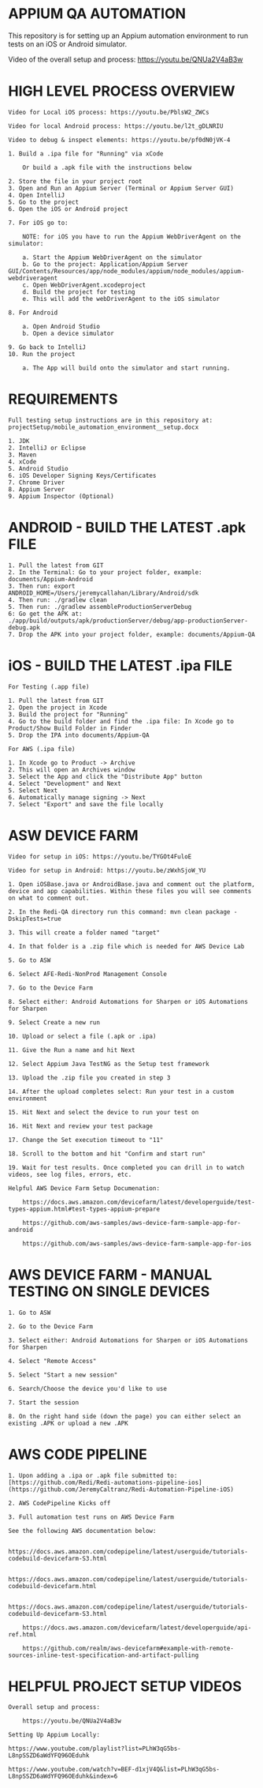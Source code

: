 # APPIUM QA AUTOMATION

This repository is for setting up an Appium automation environment to run tests on an iOS or Android simulator. 

Video of the overall setup and process: https://youtu.be/QNUa2V4aB3w

# HIGH LEVEL PROCESS OVERVIEW

	Video for Local iOS process: https://youtu.be/PblsW2_ZWCs

	Video for local Android process: https://youtu.be/l2t_gDLNRIU

	Video to debug & inspect elements: https://youtu.be/pf0dN0jVK-4

	1. Build a .ipa file for "Running" via xCode

		Or build a .apk file with the instructions below

	2. Store the file in your project root
	3. Open and Run an Appium Server (Terminal or Appium Server GUI)
	4. Open IntelliJ
	5. Go to the project
	6. Open the iOS or Android project

	7. For iOS go to:

  		NOTE: for iOS you have to run the Appium WebDriverAgent on the simulator:
    
		a. Start the Appium WebDriverAgent on the simulator
		b. Go to the project: Application/Appium Server GUI/Contents/Resources/app/node_modules/appium/node_modules/appium-webdriveragent
		c. Open WebDriverAgent.xcodeproject
		d. Build the project for testing
		e. This will add the webDriverAgent to the iOS simulator

	8. For Android 

		a. Open Android Studio
		b. Open a device simulator

	9. Go back to IntelliJ
	10. Run the project

		a. The App will build onto the simulator and start running.

# REQUIREMENTS

	Full testing setup instructions are in this repository at: projectSetup/mobile_automation_environment__setup.docx
	
	1. JDK
	2. IntelliJ or Eclipse
	3. Maven
	4. xCode
	5. Android Studio 
	6. iOS Developer Signing Keys/Certificates
	7. Chrome Driver 
	8. Appium Server
	9. Appium Inspector (Optional)

# ANDROID - BUILD THE LATEST .apk FILE

	1. Pull the latest from GIT 
	2. In the Terminal: Go to your project folder, example: documents/Appium-Android
	3. Then run: export ANDROID_HOME=/Users/jeremycallahan/Library/Android/sdk
	4. Then run: ./gradlew clean
	5. Then run: ./gradlew assembleProductionServerDebug
	6: Go get the APK at: ./app/build/outputs/apk/productionServer/debug/app-productionServer-debug.apk
	7. Drop the APK into your project folder, example: documents/Appium-QA

# iOS - BUILD THE LATEST .ipa FILE

	For Testing (.app file)

	1. Pull the latest from GIT
	2. Open the project in Xcode
	3. Build the project for "Running"
	4. Go to the build folder and find the .ipa file: In Xcode go to Product/Show Build Folder in Finder
	5. Drop the IPA into documents/Appium-QA

	For AWS (.ipa file)

	1. In Xcode go to Product -> Archive
	2. This will open an Archives window
	3. Select the App and click the "Distribute App" button
	4. Select "Development" and Next
	5. Select Next
	6. Automatically manage signing -> Next
	7. Select "Export" and save the file locally


# ASW DEVICE FARM

	Video for setup in iOS: https://youtu.be/TYGOt4FuloE

	Video for setup in Android: https://youtu.be/zWxhSjoW_YU

	1. Open iOSBase.java or AndroidBase.java and comment out the platform, device and app capabilities. Within these files you will see comments on what to comment out.

	2. In the Redi-QA directory run this command: mvn clean package -DskipTests=true

	3. This will create a folder named "target"

	4. In that folder is a .zip file which is needed for AWS Device Lab

	5. Go to ASW 

	6. Select AFE-Redi-NonProd Management Console

	7. Go to the Device Farm

	8. Select either: Android Automations for Sharpen or iOS Automations for Sharpen

	9. Select Create a new run

	10. Upload or select a file (.apk or .ipa)

	11. Give the Run a name and hit Next

	12. Select Appium Java TestNG as the Setup test framework

	13. Upload the .zip file you created in step 3

	14. After the upload completes select: Run your test in a custom environment

	15. Hit Next and select the device to run your test on

	16. Hit Next and review your test package

	17. Change the Set execution timeout to "11"

	18. Scroll to the bottom and hit "Confirm and start run"

	19. Wait for test results. Once completed you can drill in to watch videos, see log files, errors, etc.

	Helpful AWS Device Farm Setup Documenation:

		https://docs.aws.amazon.com/devicefarm/latest/developerguide/test-types-appium.html#test-types-appium-prepare
	
		https://github.com/aws-samples/aws-device-farm-sample-app-for-android

		https://github.com/aws-samples/aws-device-farm-sample-app-for-ios

# AWS DEVICE FARM - MANUAL TESTING ON SINGLE DEVICES

	1. Go to ASW 

	2. Go to the Device Farm

	3. Select either: Android Automations for Sharpen or iOS Automations for Sharpen

	4. Select "Remote Access"

	5. Select "Start a new session"

	6. Search/Choose the device you'd like to use

	7. Start the session

	8. On the right hand side (down the page) you can either select an existing .APK or upload a new .APK 

# AWS CODE PIPELINE

	1. Upon adding a .ipa or .apk file submitted to: [https://github.com/Redi/Redi-automations-pipeline-ios](https://github.com/JeremyCaltranz/Redi-Automation-Pipeline-iOS)

	2. AWS CodePipeline Kicks off

	3. Full automation test runs on AWS Device Farm

	See the following AWS documentation below:

		https://docs.aws.amazon.com/codepipeline/latest/userguide/tutorials-codebuild-devicefarm-S3.html

		https://docs.aws.amazon.com/codepipeline/latest/userguide/tutorials-codebuild-devicefarm.html

		https://docs.aws.amazon.com/codepipeline/latest/userguide/tutorials-codebuild-devicefarm-S3.html

		https://docs.aws.amazon.com/devicefarm/latest/developerguide/api-ref.html

		https://github.com/realm/aws-devicefarm#example-with-remote-sources-inline-test-specification-and-artifact-pulling

# HELPFUL PROJECT SETUP VIDEOS

	Overall setup and process:

		https://youtu.be/QNUa2V4aB3w

	Setting Up Appium Locally:

	https://www.youtube.com/playlist?list=PLhW3qG5bs-L8npSSZD6aWdYFQ96OEduhk

	https://www.youtube.com/watch?v=BEF-d1xjV4Q&list=PLhW3qG5bs-L8npSSZD6aWdYFQ96OEduhk&index=6



